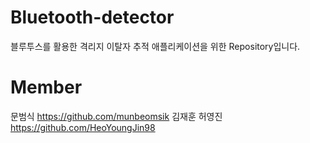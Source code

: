 # Bluetooth-detector
 블루투스를 활용한 격리지 이탈자 추적 애플리케이션을 위한 Repository입니다.
 
# Member
 문범식 https://github.com/munbeomsik
 김재훈 
 허영진 https://github.com/HeoYoungJin98

